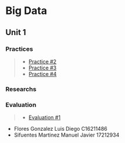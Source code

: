 # Big Data

## Unit 1

### Practices

> - [Practice #2](https://github.com/ManuelSifuentes/BigData/tree/Unit_1/Unit_1/Practices/Practice02)
> - [Practice #3](https://github.com/ManuelSifuentes/BigData/tree/Unit_1/Unit_1/Practices/Practice03)
> - [Practice #4](https://github.com/ManuelSifuentes/BigData/tree/Unit_1/Unit_1/Practices/Practice04)

### Researchs

### Evaluation
> - [Evaluation #1](https://github.com/ManuelSifuentes/BigData/tree/Unit_1/Unit_1/Evaluation)

- Flores Gonzalez Luis Diego C16211486
- Sifuentes Martinez Manuel Javier 17212934
